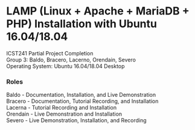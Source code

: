 # LAMP (Linux + Apache + MariaDB + PHP) Installation with Ubuntu 16.04/18.04
ICST241 Partial Project Completion  
Group 3: Baldo, Bracero, Lacerno, Orendain, Severo  
Operating System: Ubuntu 16.04/18.04 Desktop

### Roles
Baldo - Documentation, Installation, and Live Demonstration  
Bracero - Documentation, Tutorial Recording, and Installation  
Lacerna - Tutorial Recording and Installation  
Orendain - Live Demonstration and Installation  
Severo - Live Demonstration, Installation, and Recording  
